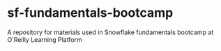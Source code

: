 # sf-fundamentals-bootcamp
A repository for materials used in Snowflake fundamentals bootcamp at O'Reilly Learning Platform
